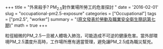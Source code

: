 +++
title = "外來殺手? PM$_{2.5}$對作業場所勞工的危害探討 "
date = '2016-02-01'
slug = "occupational-pm2.5-exposure"
categories = ["Occupational"]
tags = ["pm2.5", "worker"]
summary = "[(原文發表於勞動及職業安全衛生簡訊第七期)](https://laws.ilosh.gov.tw/ioshcustom/Web/SafetyMessages/Detail2?id=1460)"
math = true
+++

粒徑細微的PM$\_{2.5}$一旦被人體吸入肺泡，可能造成不可逆的健康危害。當外部環境PM$\_{2.5}$濃度升高時，工作場所應有適當管理，避免讓PM$\_{2.5}$成為職災幫兇。 

